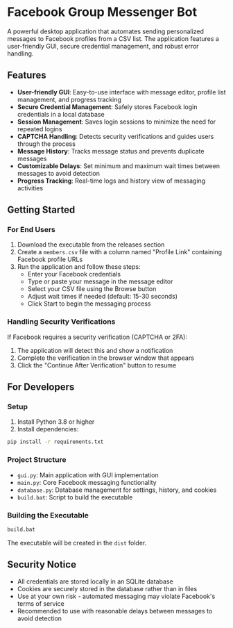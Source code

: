 # Facebook Group Messenger Bot

A powerful desktop application that automates sending personalized messages to Facebook profiles from a CSV list. The application features a user-friendly GUI, secure credential management, and robust error handling.

## Features

- **User-friendly GUI**: Easy-to-use interface with message editor, profile list management, and progress tracking
- **Secure Credential Management**: Safely stores Facebook login credentials in a local database
- **Session Management**: Saves login sessions to minimize the need for repeated logins
- **CAPTCHA Handling**: Detects security verifications and guides users through the process
- **Message History**: Tracks message status and prevents duplicate messages
- **Customizable Delays**: Set minimum and maximum wait times between messages to avoid detection
- **Progress Tracking**: Real-time logs and history view of messaging activities

## Getting Started

### For End Users

1. Download the executable from the releases section
2. Create a `members.csv` file with a column named "Profile Link" containing Facebook profile URLs
3. Run the application and follow these steps:
   - Enter your Facebook credentials
   - Type or paste your message in the message editor
   - Select your CSV file using the Browse button
   - Adjust wait times if needed (default: 15-30 seconds)
   - Click Start to begin the messaging process

### Handling Security Verifications

If Facebook requires a security verification (CAPTCHA or 2FA):

1. The application will detect this and show a notification
2. Complete the verification in the browser window that appears
3. Click the "Continue After Verification" button to resume

## For Developers

### Setup

1. Install Python 3.8 or higher
2. Install dependencies:

```bash
pip install -r requirements.txt
```

### Project Structure

- `gui.py`: Main application with GUI implementation
- `main.py`: Core Facebook messaging functionality
- `database.py`: Database management for settings, history, and cookies
- `build.bat`: Script to build the executable

### Building the Executable

```bash
build.bat
```

The executable will be created in the `dist` folder.

## Security Notice

- All credentials are stored locally in an SQLite database
- Cookies are securely stored in the database rather than in files
- Use at your own risk - automated messaging may violate Facebook's terms of service
- Recommended to use with reasonable delays between messages to avoid detection

